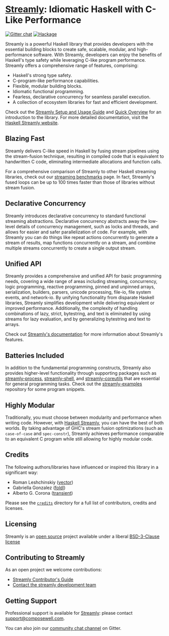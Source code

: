 # [Streamly][]: Idiomatic Haskell with C-Like Performance

[![Gitter chat](https://badges.gitter.im/composewell/gitter.svg)](https://gitter.im/composewell/streamly)
[![Hackage](https://img.shields.io/hackage/v/streamly.svg?style=flat)](https://hackage.haskell.org/package/streamly)

Streamly is a powerful Haskell library that provides developers with
the essential building blocks to create safe, scalable, modular, and
high-performance software. With Streamly, developers can enjoy the
benefits of Haskell's type safety while leveraging C-like program
performance.  Streamly offers a comprehensive range of features,
comprising:

* Haskell's strong type safety.
* C-program-like performance capabilities.
* Flexible, modular building blocks.
* Idiomatic functional programming.
* Fearless, declarative concurrency for seamless parallel execution.
* A collection of ecosystem libraries for fast and efficient development.

Check out the [Streamly Setup and Usage
Guide](/docs/User/Tutorials/setup-and-usage.md) and [Quick
Overview](/docs/User/Tutorials/quick-overview.md) for an introduction
to the library. For more detailed documentation, visit the [Haskell
Streamly website][Streamly].

## Blazing Fast

Streamly delivers C-like speed in Haskell by fusing stream pipelines
using the stream-fusion technique, resulting in compiled code that is
equivalent to handwritten C code, eliminating intermediate allocations
and function calls.

For a comprehensive comparison of Streamly to other Haskell streaming
libraries, check out our [streaming benchmarks][streaming-benchmarks]
page. In fact, Streamly's fused loops can be up to 100 times faster than
those of libraries without stream fusion.

## Declarative Concurrency

Streamly introduces declarative concurrency to standard functional
streaming abstractions.  Declarative concurrency abstracts away the
low-level details of concurrency management, such as locks and threads,
and allows for easier and safer parallelization of code.  For example,
with Streamly you can do things like repeat actions concurrently to
generate a stream of results, map functions concurrently on a stream,
and combine multiple streams concurrently to create a single output
stream.

## Unified API

Streamly provides a comprehensive and unified API for basic programming
needs, covering a wide range of areas including streaming, concurrency,
logic programming, reactive programming, pinned and unpinned arrays,
serialization, builders, parsers, unicode processing, file-io, file
system events, and network-io. By unifying functionality from disparate
Haskell libraries, Streamly simplifies development while delivering
equivalent or improved performance. Additionally, the complexity
of handling combinations of lazy, strict, bytestring, and text is
eliminated by using streams for lazy evaluation, and by generalizing
bytestring and text to arrays.

Check out [Streamly's documentation][Streamly] for more information
about Streamly's features.

## Batteries Included

In addition to the fundamental programming constructs, Streamly also
provides higher-level functionality through supporting packages such as
[streamly-process][], [streamly-shell][], and [streamly-coreutils][]
that are essential for general programming tasks. Check out the
[streamly-examples][] repository for some program snippets.

## Highly Modular

Traditionally, you must choose between modularity and performance when
writing code. However, with [Haskell Streamly][Streamly], you can have
the best of both worlds. By taking advantage of GHC's stream fusion
optimizations (such as `case-of-case` and `spec-constr`), Streamly achieves
performance comparable to an equivalent C program while still allowing
for highly modular code.

## Credits

The following authors/libraries have influenced or inspired this library in a
significant way:

  * Roman Leshchinskiy ([vector](http://hackage.haskell.org/package/vector))
  * Gabriella Gonzalez ([foldl](https://hackage.haskell.org/package/foldl))
  * Alberto G. Corona ([transient](https://hackage.haskell.org/package/transient))

Please see the [`credits`](/docs/User/ProjectRelated/Credits.md) directory for a full
list of contributors, credits and licenses.

## Licensing

Streamly is an [open source](https://github.com/composewell/streamly)
project available under a liberal [BSD-3-Clause license][LICENSE]

## Contributing to Streamly

As an open project we welcome contributions:

* [Streamly Contributor's Guide][CONTRIBUTING.md]
* [Contact the streamly development team](mailto:streamly@composewell.com)

## Getting Support

Professional support is available for [Streamly][]: please contact
[support@composewell.com](mailto:support@composewell.com).

You can also join our [community chat
channel](https://gitter.im/composewell/streamly) on Gitter.

<!--
Link References.
-->

[Streamly]: https://streamly.composewell.com/
[streaming-benchmarks]: https://github.com/composewell/streaming-benchmarks
[concurrency-benchmarks]: https://github.com/composewell/concurrency-benchmarks
[streamly-examples]: https://github.com/composewell/streamly-examples
[streamly-process]: https://github.com/composewell/streamly-process
[streamly-shell]: https://github.com/composewell/streamly-shell
[streamly-coreutils]: https://github.com/composewell/streamly-coreutils

<!--
Keep all the unstable links here so that they can be updated to stable
links (for online docs) before we release.
-->

<!-- local files -->
[LICENSE]: /LICENSE
[CONTRIBUTING.md]: /docs/Developer/Contributing.md
[docs]: docs/
